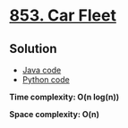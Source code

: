 # [853. Car Fleet](https://leetcode.com/problems/car-fleet)

## Solution

- [Java code](https://github.com/alexengrig/leetcode/blob/main/src/main/java/dev/alexengrig/leetcode/_853_car_fleet/Solution.java)
- [Python code](https://github.com/alexengrig/leetcode/blob/main/src/main/python/853_car_fleet/solution.py)

**Time complexity: O(n log(n))**

**Space complexity: O(n)**
